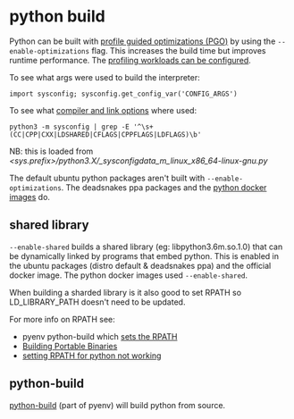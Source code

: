# python build

Python can be built with [profile guided optimizations (PGO)](https://github.com/deadsnakes/python3.7#profile-guided-optimization) by using the `--enable-optimizations` flag. This increases the build time but improves runtime performance. The [profiling workloads can be configured](https://github.com/docker-library/python/issues/160#issuecomment-509426916).

To see what args were used to build the interpreter:

```
import sysconfig; sysconfig.get_config_var('CONFIG_ARGS')
```

To see what [compiler and link options](https://setuptools.pypa.io/en/latest/userguide/ext_modules.html#compiler-and-linker-options) where used:

```
python3 -m sysconfig | grep -E '^\s+(CC|CPP|CXX|LDSHARED|CFLAGS|CPPFLAGS|LDFLAGS)\b'
```

NB: this is loaded from _<sys.prefix>/python3.X/\_sysconfigdata_m_linux_x86_64-linux-gnu.py_

The default ubuntu python packages aren't built with `--enable-optimizations`. The deadsnakes ppa packages and the [python docker images](https://github.com/docker-library/python) do.

## shared library

`--enable-shared` builds a shared library (eg: libpython3.6m.so.1.0) that can be dynamically linked by programs that embed python. This is enabled in the ubuntu packages (distro default & deadsnakes ppa) and the official docker image. The python docker images used `--enable-shared`.

When building a sharded library is it also good to set RPATH so LD_LIBRARY_PATH doesn't need to be updated.

For more info on RPATH see:

- pyenv python-build which [sets the RPATH](https://github.com/pyenv/pyenv/issues/65#issuecomment-30998608)
- [Building Portable Binaries](https://developer.squareup.com/blog/building-portable-binaries/)
- [setting RPATH for python not working](https://stackoverflow.com/questions/43616505/setting-rpath-for-python-not-working)

## python-build

[python-build](https://github.com/pyenv/pyenv/tree/master/plugins/python-build) (part of pyenv) will build python from source.

